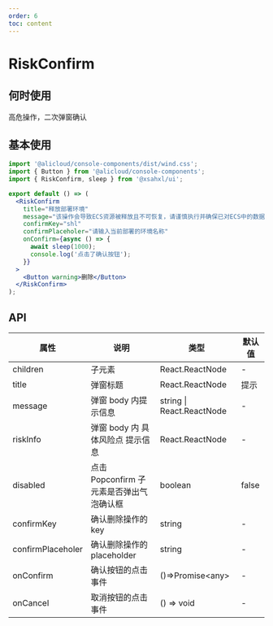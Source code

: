 ```yaml
---
order: 6
toc: content
---
```


# RiskConfirm

## 何时使用

高危操作，二次弹窗确认

## 基本使用

```jsx
import '@alicloud/console-components/dist/wind.css';
import { Button } from '@alicloud/console-components';
import { RiskConfirm, sleep } from '@xsahxl/ui';

export default () => (
  <RiskConfirm
    title="释放部署环境"
    message="该操作会导致ECS资源被释放且不可恢复，请谨慎执行并确保已对ECS中的数据进行了备份。请在以下文本框中输入部署环境名称（shl）来确认执行此操作。"
    confirmKey="shl"
    confirmPlaceholer="请输入当前部署的环境名称"
    onConfirm={async () => {
      await sleep(1000);
      console.log('点击了确认按钮');
    }}
  >
    <Button warning>删除</Button>
  </RiskConfirm>
);
```

## API

| 属性              | 说明                                     | 类型                      | 默认值 |
| ----------------- | ---------------------------------------- | ------------------------- | ------ |
| children          | 子元素                                   | React.ReactNode           | -      |
| title             | 弹窗标题                                 | React.ReactNode           | 提示   |
| message           | 弹窗 body 内提示信息                     | string \| React.ReactNode | -      |
| riskInfo          | 弹窗 body 内 具体风险点 提示信息         | React.ReactNode           | -      |
| disabled          | 点击 Popconfirm 子元素是否弹出气泡确认框 | boolean                   | false  |
| confirmKey        | 确认删除操作的 key                       | string                    | -      |
| confirmPlaceholer | 确认删除操作的 placeholder               | string                    | -      |
| onConfirm         | 确认按钮的点击事件                       | ()=>Promise<any\>         | -      |
| onCancel          | 取消按钮的点击事件                       | () => void                | -      |
